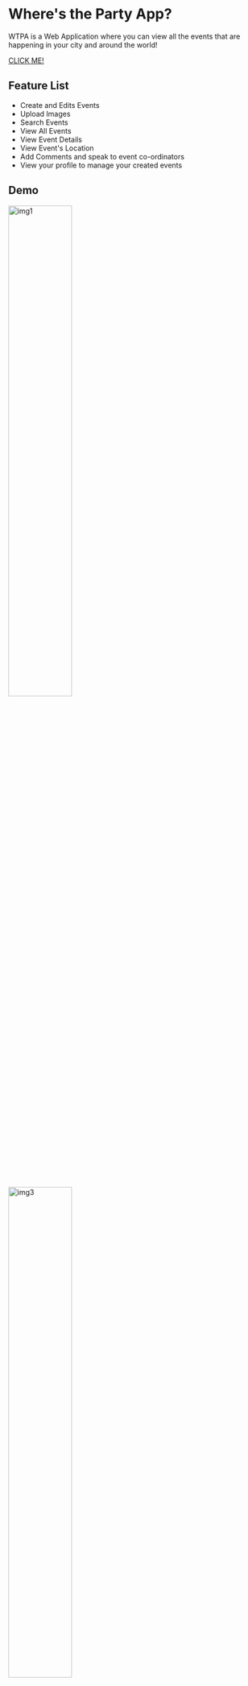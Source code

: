 # Where's the Party App?

<!-- ![icon](https://i.imgur.com/8iUzrPc.png) -->

WTPA is a Web Application where you can view all the events that are happening in your city and around the world!

[CLICK ME!](https://wheresthepartyapp.herokuapp.com/)

## Feature List

- Create and Edits Events
- Upload Images
- Search Events
- View All Events
- View Event Details
- View Event's Location
- Add Comments and speak to event co-ordinators
- View your profile to manage your created events

## Demo

<img src="https://i.imgur.com/AXVHvhD.png" alt="img1" width="50%"/>
<img src="https://user-images.githubusercontent.com/7240924/126803967-55401e90-aca4-4245-abc9-81457c2ec5f1.gif" alt="img3" width="50%"/>
<img src="https://i.imgur.com/eevQPFb.png" alt="img2" width="50%"/>

## Tech!

- Html
- Javascript
- Materialize CSS
- Django
- Python
- Amazon S3 Storage
- Google Maps API
- PostgreSQL
- Heroku

## Getting Started

- Make an account and browse the site!
- https://wheresthepartyapp.herokuapp.com/

### Running the app locally

- python manage.py runserver

### Meet the Team

- [Chris @countchrisdo](https://github.com/countchrisdo)
- [Andy @sunsetdee](https://github.com/sunsetdee)
- [Jeremy @jhotz2112](https://github.com/jhotz2112)

### What's next for WTPA?

- ~~Google Maps Api~~
- ~~Search Bar~~
- ~~User Authentication~~
- ~~User Profile~~
- Search by Region
- Users can check in/out
- Users can edit their profile
- Users can click stars to rate events
- Sorting by by different criteria